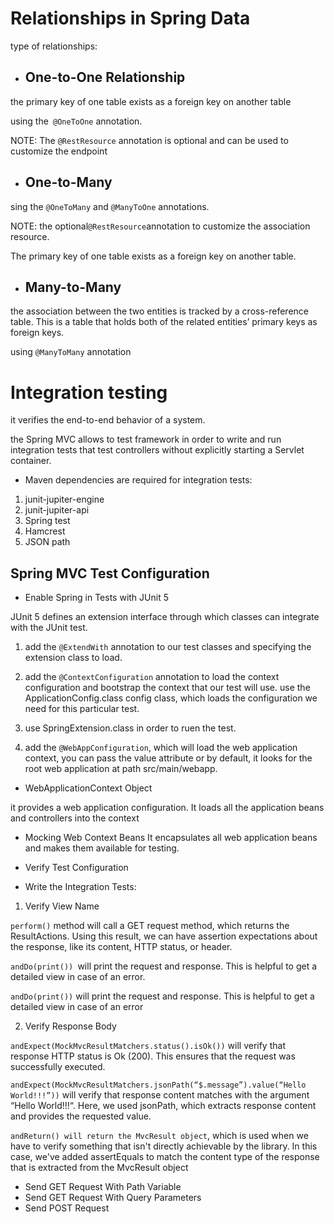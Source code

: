 
# Relationships in Spring Data

type of relationships:

- ## One-to-One Relationship 

 the primary key of one table exists as a foreign key on another table 

  using the` @OneToOne` annotation. 

  NOTE: The `@RestResource` annotation is optional and can be used to customize the endpoint

 - ## One-to-Many

 sing the `@OneToMany` and `@ManyToOne` annotations.

 NOTE: the optional` @RestResource `annotation to customize the association resource. 

The primary key of one table exists as a foreign key on another table. 

 - ## Many-to-Many
the association between the two entities is tracked by a cross-reference table. This is a table that holds both of the related entities’ primary keys as foreign keys.

 using `@ManyToMany` annotation

 # Integration testing  

 it verifies the end-to-end behavior of a system.

 the Spring MVC  allows to test framework in order to write and run integration tests that test controllers without explicitly starting a Servlet container.

 - Maven dependencies are required for integration tests:

 1. junit-jupiter-engine
 2.  junit-jupiter-api
 3.  Spring test
 4. Hamcrest
 5. JSON path 

## Spring MVC Test Configuration 

- Enable Spring in Tests with JUnit 5 
 
 JUnit 5 defines an extension interface through which classes can integrate with the JUnit test. 

 1. add the `@ExtendWith` annotation to our test classes and specifying the extension class to load. 

 2. add the `@ContextConfiguration` annotation to load the context configuration and bootstrap the context that our test will use.
 use the ApplicationConfig.class config class, which loads the configuration we need for this particular test.


  3. use SpringExtension.class in order to ruen the test.

  4. add the `@WebAppConfiguration`, which will load the web application context, you can pass the value attribute or by default, it looks for the root web application at path src/main/webapp. 

- WebApplicationContext Object


it provides a web application configuration. It loads all the application beans and controllers into the context

- Mocking Web Context Beans
It encapsulates all web application beans and makes them available for testing.

- Verify Test Configuration
- Write the Integration Tests:

1. Verify View Name 

`perform()` method will call a GET request method, which returns the ResultActions. Using this result, we can have assertion expectations about the response, like its content, HTTP status, or header. 

`andDo(print()) `will print the request and response. This is helpful to get a detailed view in case of an error. 

`andDo(print())` will print the request and response. This is helpful to get a detailed view in case of an error

2. Verify Response Body

`andExpect(MockMvcResultMatchers.status().isOk())` will verify that response HTTP status is Ok (200). This ensures that the request was successfully executed. 


`andExpect(MockMvcResultMatchers.jsonPath(“$.message”).value(“Hello World!!!”))` will verify that response content matches with the argument “Hello World!!!“. Here, we used jsonPath, which extracts response content and provides the requested value.

`andReturn() will return the MvcResult object`, which is used when we have to verify something that isn't directly achievable by the library. In this case, we've added assertEquals to match the content type of the response that is extracted from the MvcResult object


- Send GET Request With Path Variable
- Send GET Request With Query Parameters
- Send POST Request